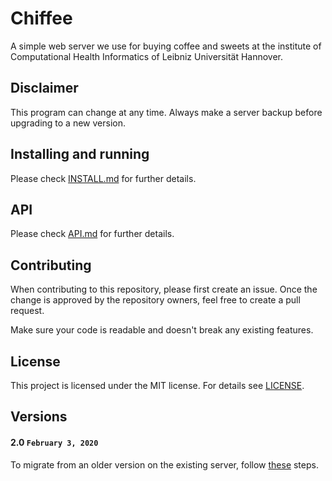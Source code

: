 # Chiffee

A simple web server we use for buying coffee and sweets at the institute of Computational Health Informatics of Leibniz 
Universität Hannover.

## Disclaimer

This program can change at any time. Always make a server backup before upgrading to a new version.

## Installing and running

Please check [INSTALL.md](INSTALL.md) for further details.

## API

Please check [API.md](API.md) for further details.

## Contributing

When contributing to this repository, please first create an issue. Once the change is approved by the repository 
owners, feel free to create a pull request.

Make sure your code is readable and doesn't break any existing features.

## License

This project is licensed under the MIT license. For details see [LICENSE](LICENSE).

## Versions

#### 2.0 `February 3, 2020`

To migrate from an older version on the existing server, follow [these](./INSTALL.md#migrating) steps.
